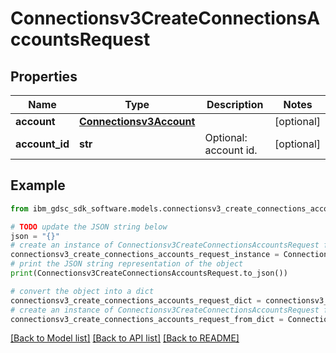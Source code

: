 # Connectionsv3CreateConnectionsAccountsRequest


## Properties

Name | Type | Description | Notes
------------ | ------------- | ------------- | -------------
**account** | [**Connectionsv3Account**](Connectionsv3Account.md) |  | [optional] 
**account_id** | **str** | Optional: account id. | [optional] 

## Example

```python
from ibm_gdsc_sdk_software.models.connectionsv3_create_connections_accounts_request import Connectionsv3CreateConnectionsAccountsRequest

# TODO update the JSON string below
json = "{}"
# create an instance of Connectionsv3CreateConnectionsAccountsRequest from a JSON string
connectionsv3_create_connections_accounts_request_instance = Connectionsv3CreateConnectionsAccountsRequest.from_json(json)
# print the JSON string representation of the object
print(Connectionsv3CreateConnectionsAccountsRequest.to_json())

# convert the object into a dict
connectionsv3_create_connections_accounts_request_dict = connectionsv3_create_connections_accounts_request_instance.to_dict()
# create an instance of Connectionsv3CreateConnectionsAccountsRequest from a dict
connectionsv3_create_connections_accounts_request_from_dict = Connectionsv3CreateConnectionsAccountsRequest.from_dict(connectionsv3_create_connections_accounts_request_dict)
```
[[Back to Model list]](../README.md#documentation-for-models) [[Back to API list]](../README.md#documentation-for-api-endpoints) [[Back to README]](../README.md)


